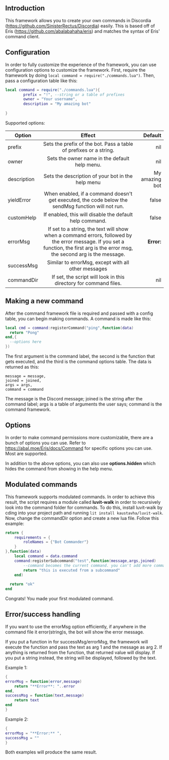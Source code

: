 ## Introduction
This framework allows you to create your own commands in Discordia (https://github.com/SinisterRectus/Discordia) easily. This is based off of Eris (https://github.com/abalabahaha/eris) and matches the syntax of Eris' command client.

## Configuration
In order to fully customize the experience of the framework, you can use configuration options to customize the framework.
First, require the framework by doing ``local command = require("./commands.lua")``.
Then, pass a configuration table like this:
```lua
local command = require("./commands.lua"){
		prefix = "!", --string or a table of prefixes
		owner = "Your username",
		description = "My amazing bot"
	
}
  ```
  Supported options:
  
| Option        | Effect      |  Default      |
| ------------- |:-------------:| -----:|
| prefix      | Sets the prefix of the bot. Pass a table of prefixes or a string.| nil |
| owner      | Sets the owner name in the default help menu.| nil |
| description | Sets the description of your bot in the help menu | My amazing bot |
| yieldError | When enabled, if a command doesn't get executed, the code below the sendMsg function will not run.| false |
| customHelp | If enabled, this will disable the default help command. | false |
| errorMsg | If set to a string, the text will show when a command errors, followed by the error message. If you set a function, the first arg is the error msg, the second arg is the message. | **Error:** |
| successMsg | Similar to errorMsg, except with all other messages |
| commandDir | If set, the script will look in this directory for command files. | nil |


## Making a new command
After the command framework file is required and passed with a config table, you can begin making commands.
A command is made like this:
```lua
local cmd = command:registerCommand("ping",function(data)
  return "Pong"
end,{
  --options here
})
```
The first argument is the command label, the second is the function that gets executed, and the third is the command options table.
The data is returned as this:
```
message = message,
joined = joined,
args = args,
command = command
```
The message is the Discord message; joined is the string after the command label; args is a table of arguments the user says; command is the command framework.

## Options
In order to make command permissions more customizable, there are a bunch of options you can use. Refer to https://abal.moe/Eris/docs/Command for specific options you can use. Most are supported.

In addition to the above options, you can also use
__options.hidden__ which hides the command from showing in the help menu.

## Modulated commands
This framework supports modulated commands. In order to achieve this result, the script requires a module called **luvit-walk** in order to recursively look into the command folder for commands.
To do this, install luvit-walk by cding into your project path and running ``lit install kaustavha/luvit-walk``.
Now, change the commandDir option and create a new lua file.
Follow this example:
```lua
return {
	requirements = {
		roleNames = {"Bot Commander"}
	}
},function(data)
	local command = data.command
	command:registerSubcommand("test",function(message,args,joined)
		--command becomes the current command. you can't add more commands via the command argument
		return "this is executed from a subcommand"
	end)
	
  return "ok"
end
```
Congrats! You made your first modulated command.

## Error/success handling
If you want to use the errorMsg option efficiently, if anywhere in the command file it error(string)s, the bot will show the error message.

If you put a function in for successMsg/errorMsg, the framework will execute the function and pass the text as arg 1 and the message as arg 2. If anything is returned from the function, that returned value will display. If you put a string instead, the string will be displayed, followed by the text.

Example 1:
```lua
{
errorMsg = function(error,message)
	return "**Error**: "..error
end,
successMsg = function(text,message)
	return text
end
}
```
Example 2:
```lua
{
errorMsg = "**Error:** ",
successMsg = ""
}
```
Both examples will produce the same result.
